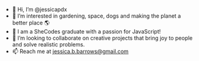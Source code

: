 - 👋 Hi, I’m @jessicapdx
- 👀 I’m interested in gardening, space, dogs and making the planet a better place 🌎
- 🌱 I am a SheCodes graduate with a passion for JavaScript!
- 💞️ I’m looking to collaborate on creative projects that bring joy to people and solve realistic problems.
- 📫 Reach me at jessica.b.barrows@gmail.com

<!---
jessicapdx/jessicapdx is a ✨ special ✨ repository because its `README.md` (this file) appears on your GitHub profile.
You can click the Preview link to take a look at your changes.
--->
